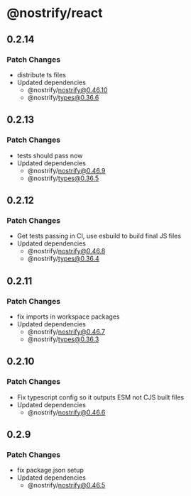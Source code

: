 # @nostrify/react

## 0.2.14

### Patch Changes

- distribute ts files
- Updated dependencies
  - @nostrify/nostrify@0.46.10
  - @nostrify/types@0.36.6

## 0.2.13

### Patch Changes

- tests should pass now
- Updated dependencies
  - @nostrify/nostrify@0.46.9
  - @nostrify/types@0.36.5

## 0.2.12

### Patch Changes

- Get tests passing in CI, use esbuild to build final JS files
- Updated dependencies
  - @nostrify/nostrify@0.46.8
  - @nostrify/types@0.36.4

## 0.2.11

### Patch Changes

- fix imports in workspace packages
- Updated dependencies
  - @nostrify/nostrify@0.46.7
  - @nostrify/types@0.36.3

## 0.2.10

### Patch Changes

- Fix typescript config so it outputs ESM not CJS built files
- Updated dependencies
  - @nostrify/nostrify@0.46.6

## 0.2.9

### Patch Changes

- fix package.json setup
- Updated dependencies
  - @nostrify/nostrify@0.46.5
